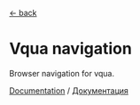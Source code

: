 [← back](https://github.com/sterjakovigor/vqua/tree/master/packages/vqua)

# Vqua navigation

Browser navigation for vqua.

[Documentation](http://vqua.org/en/browser-navigation) /
[Документация](http://vqua.org/ru/browser-navigation/)

